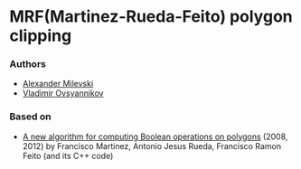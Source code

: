 # MRF(Martinez-Rueda-Feito) polygon clipping

### Authors

* [Alexander Milevski](https://github.com/w8r/)
* [Vladimir Ovsyannikov](https://github.com/sh1ng/)

### Based on

* [A new algorithm for computing Boolean operations on polygons](http://www.cs.ucr.edu/~vbz/cs230papers/martinez_boolean.pdf) (2008, 2012) by Francisco Martinez, Antonio Jesus Rueda, Francisco Ramon Feito (and its C++ code)

